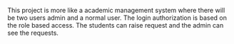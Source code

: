 This project is more like a academic management system where there will be two users admin and a normal user. The login authorization is based on the role based access. 
The students can raise request and the admin can see the requests.
